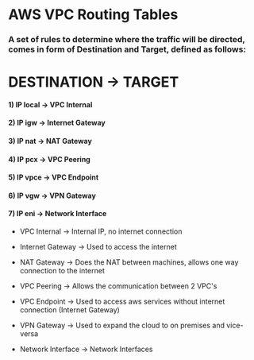 # AWS VPC Routing Tables

### A set of rules to determine where the traffic will be directed, comes in form of Destination and Target, defined as follows:

# DESTINATION -> TARGET

#### 1) IP local -> VPC Internal

#### 2) IP igw -> Internet Gateway

#### 3) IP nat -> NAT Gateway

#### 4) IP pcx -> VPC Peering

#### 5) IP vpce -> VPC Endpoint

#### 6) IP vgw -> VPN Gateway

#### 7) IP eni -> Network Interface

 - VPC Internal -> Internal IP, no internet connection

 - Internet Gateway -> Used to access the internet

 - NAT Gateway -> Does the NAT between machines, allows one way connection to the internet

 - VPC Peering -> Allows the communication between 2 VPC's

 - VPC Endpoint -> Used to access aws services without internet connection (Internet Gateway)

 - VPN Gateway -> Used to expand the cloud to on premises and vice-versa

 - Network Interface -> Network Interfaces
